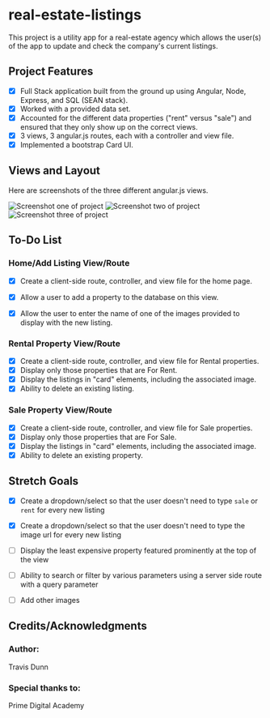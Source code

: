 # real-estate-listings

This project is a utility app for a real-estate agency which allows the user(s) of the app to update and check the company's current listings.

## Project Features

- [x] Full Stack application built from the ground up using Angular, Node, Express, and SQL (SEAN stack).
- [x] Worked with a provided data set.
- [x] Accounted for the different data properties ("rent" versus "sale") and ensured that they only show up on the correct views.
- [x] 3 views, 3 angular.js routes, each with a controller and view file.
- [x] Implemented a bootstrap Card UI.
 
## Views and Layout
Here are screenshots of the three different angular.js views.

![Screenshot one of project](https://i.imgur.com/lnneNB7.png)
![Screenshot two of project](https://i.imgur.com/8LHvdlS.png)
![Screenshot three of project](https://i.imgur.com/6dgR7Ao.png)


## To-Do List
### Home/Add Listing View/Route

- [x] Create a client-side route, controller, and view file for the home page.
- [x] Allow a user to add a property to the database on this view.
- [x] Allow the user to enter the name of one of the images provided to display with the new listing.


### Rental Property View/Route

- [x] Create a client-side route, controller, and view file for Rental properties.
- [x] Display only those properties that are For Rent.
- [x] Display the listings in "card" elements, including the associated image.
- [x] Ability to delete an existing listing.

### Sale Property View/Route

- [x] Create a client-side route, controller, and view file for Sale properties.
- [x] Display only those properties that are For Sale.
- [x] Display the listings in "card" elements, including the associated image. 
- [x] Ability to delete an existing property.

## Stretch Goals

- [x] Create a dropdown/select so that the user doesn't need to type `sale` or `rent` for every new listing
- [x] Create a dropdown/select so that the user doesn't need to type the image url for every new listing
- [ ] Display the least expensive property featured prominently at the top of the view
- [ ] Ability to search or filter by various parameters using a server side route with a query parameter
- [ ] Add other images 


## Credits/Acknowledgments
### Author:
Travis Dunn
### Special thanks to:
Prime Digital Academy